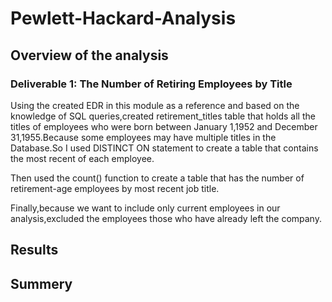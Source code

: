 # Pewlett-Hackard-Analysis
## Overview of the analysis

### Deliverable 1: The Number of Retiring Employees by Title
Using the created EDR in this module as a reference and based on the knowledge of SQL queries,created retirement_titles table that holds all the titles of employees who were born between January 1,1952 and December 31,1955.Because some employees may have multiple titles in the Database.So I used DISTINCT ON statement to create a table that contains the most recent of each employee.

Then used the count() function to create a table that has the number of retirement-age employees by most recent job title.

Finally,because we want to include only current employees in our analysis,excluded the employees those who have already left the company.

## Results
## Summery
